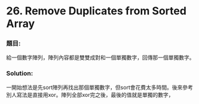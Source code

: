 # 26. Remove Duplicates from Sorted Array

<h3>題目:</h3>
給一個數字陣列，陣列內容都是雙雙成對和一個單獨數字，回傳那一個單獨數字。
<h3>Solution:</h3>
一開始想法是先sort陣列再找出那個單獨數字，但sort會花費太多時間。後來參考別人寫法是直接用xor。陣列全部xor完之後，最後的值就是單獨的數字，
